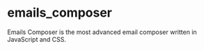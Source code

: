 # emails_composer
Emails Composer is the most advanced email composer written in JavaScript and CSS.

